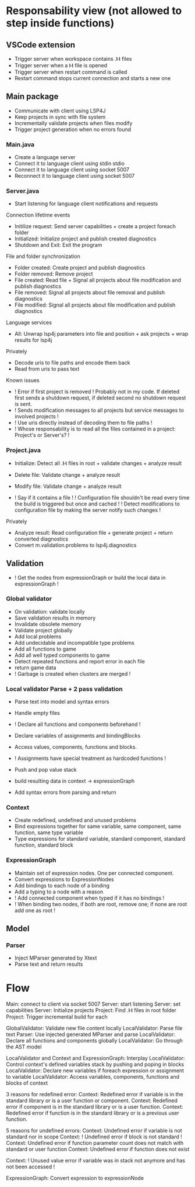# Responsability view (not allowed to step inside functions)

## VSCode extension

- Trigger server when workspace contains .Ⲙ files
- Trigger server when a Ⲙ file is opened
- Trigger server when restart command is called
- Restart command stops current connection and starts a new one

## Main package

- Communicate with client using LSP4J
- Keep projects in sync with file system
- Incrementally validate projects when files modify
- Trigger project generation when no errors found

### Main.java

- Create a language server
- Connect it to language client using stdin stdio
- Connect it to language client using socket 5007
- Reconnect it to language client using socket 5007

### Server.java

- Start listening for language client notifications and requests

Connection lifetime events

- Initilize request: Send server capabilities + create a project foreach folder
- Initialized: Initialize project and publish created diagnostics
- Shutdown and Exit: Exit the program

File and folder synchronization

- Folder created: Create project and publish diagnostics
- Folder removed: Remove project
- File created: Read file + Signal all projects about file modification and publish diagnostics
- File removed: Signal all projects about file removal and publish diagnostics
- File modified: Signal all projects about file modification and publish diagnostics

Language services

- All: Unwrap lsp4j parameters into file and position + ask projects + wrap results for lsp4j

Privately

- Decode uris to file paths and encode them back
- Read from uris to pass text

Known issues

- ! Error if first project is removed ! Probably not in my code. If deleted first sends a shutdown request, if deleted second no shutdown request is sent.
- ! Sends modification messages to all projects but service messages to involved projects !
- ! Use uris directly instead of decoding them to file paths !
- ! Whose responsability is to read all the files contained in a project: Project's or Server's? !

### Project.java

- Initialize: Detect all .Ⲙ files in root + validate changes + analyze result
- Delete file: Validate change + analyze result
- Modify file: Validate change + analyze result

- ! Say if it contains a file !
! Configuration file shouldn't be read every time the build is triggered but once and cached !
! Detect modifications to configuration file by making the server notify such changes !

Privately

- Analyze result: Read configuration file + generate project + return converted diagnostics
- Convert m.validation.problems to lsp4j.diagnostics

## Validation

- ! Get the nodes from expressionGraph or build the local data in expressionGraph !

### Global validator

- On validation: validate locally
- Save validation results in memory
- Invalidate obsolete memory
- Validate project globally
- Add local problems
- Add undecidable and incompatible type problems
- Add all functions to game
- Add all well typed components to game
- Detect repeated functions and report error in each file
- return game data
- ! Garbage is created when clusters are merged !

### Local validator Parse + 2 pass validation

- Parse text into model and syntax errors
- Handle empty files
- ! Declare all functions and components beforehand !
- Declare variables of assignments and bindingBlocks
- Access values, components, functions and blocks.
- ! Assignments have special treatment as hardcoded functions !
- Push and pop value stack

- build resulting data in context -> expressionGraph
- Add syntax errors from parsing and return

### Context

- Create redefined, undefined and unused problems
- Bind expressions together for same variable, same component, same function, same type variable
- Type expressions for standard variable, standard component, standard function, standard block

### ExpressionGraph

- Maintain set of expression nodes. One per connected component.
- Convert expressions to ExpressionNodes
- Add bindings to each node of a binding
- Add a typing to a node with a reason
- ! Add connected component when typed if it has no bindings !
- ! When binding two nodes, if both are root, remove one; if none are root add one as root !

## Model

### Parser

- Inject MParser generated by Xtext
- Parse text and return results

# Flow

Main: connect to client via socket 5007
Server: start listening
Server: set capabilities
Server: Initialize projects
Project: Find .Ⲙ files in root folder
Project: Trigger incremental build for each

GlobalValidator: Validate new file content locally
LocalValidator: Parse file text
Parser: Use injected generated MParser and parse
LocalValidator: Declare all functions and components globally
LocalValidator: Go through the AST model

LocalValidator and Context and ExpressionGraph: Interplay
LocalValidator: Control context's defined variables stack by pushing and poping in blocks
LocalValidator: Declare new variables if foreach expression or assignment to variable
LocalValidator: Access variables, components, functions and blocks of context

3 reasons for redefined error:
Context: Redefined error if variable is in the standard library or is a user function or component.
Context: Redefined error if component is in the standard library or is a user function.
Context: Redefined error if function is in the standard library or is a previous user function.

5 reasons for undefined errors:
Context: Undefined error if variable is not standard nor in scope
Context: ! Undefined error if block is not standard !
Context: Undefined error if function parameter count does not match with standard or user function
Context: Undefined error if function does not exist

Context: ! Unused value error if variable was in stack not anymore and has not been accessed !

ExpressionGraph: Convert expression to expressionNode

